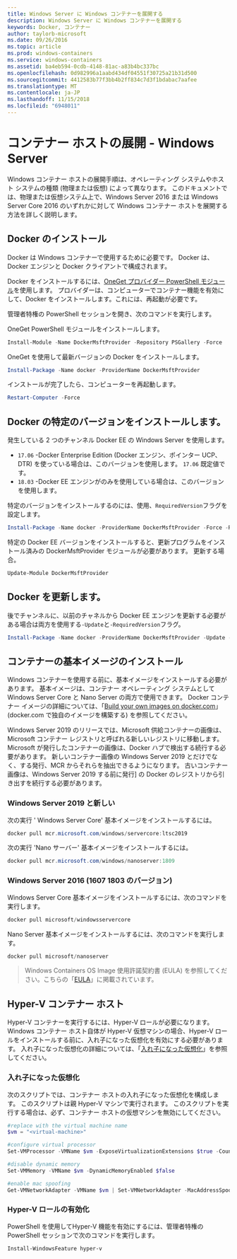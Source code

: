 ```yaml
---
title: Windows Server に Windows コンテナーを展開する
description: Windows Server に Windows コンテナーを展開する
keywords: Docker, コンテナー
author: taylorb-microsoft
ms.date: 09/26/2016
ms.topic: article
ms.prod: windows-containers
ms.service: windows-containers
ms.assetid: ba4eb594-0cdb-4148-81ac-a83b4bc337bc
ms.openlocfilehash: 0d982996a1aabd434df04551f30725a21b31d500
ms.sourcegitcommit: 4412583b77f3bb4b2ff834c7d3f1bdabac7aafee
ms.translationtype: MT
ms.contentlocale: ja-JP
ms.lasthandoff: 11/15/2018
ms.locfileid: "6948011"
---
```

# <a name="container-host-deployment---windows-server"></a>コンテナー ホストの展開 - Windows Server

Windows コンテナー ホストの展開手順は、オペレーティング システムやホスト システムの種類 (物理または仮想) によって異なります。 このドキュメントでは、物理または仮想システム上で、Windows Server 2016 または Windows Server Core 2016 のいずれかに対して Windows コンテナー ホストを展開する方法を詳しく説明します。

## <a name="install-docker"></a>Docker のインストール

Docker は Windows コンテナーで使用するために必要です。 Docker は、Docker エンジンと Docker クライアントで構成されます。 

Docker をインストールするには、[OneGet プロバイダー PowerShell モジュール](https://github.com/OneGet/MicrosoftDockerProvider)を使用します。 プロバイダーは、コンピューターでコンテナー機能を有効にして、Docker をインストールします。これには、再起動が必要です。 

管理者特権の PowerShell セッションを開き、次のコマンドを実行します。

OneGet PowerShell モジュールをインストールします。

```PowerShell
Install-Module -Name DockerMsftProvider -Repository PSGallery -Force
```

OneGet を使用して最新バージョンの Docker をインストールします。

```PowerShell
Install-Package -Name docker -ProviderName DockerMsftProvider
```

インストールが完了したら、コンピューターを再起動します。

```PowerShell
Restart-Computer -Force
```

## <a name="install-a-specific-version-of-docker"></a>Docker の特定のバージョンをインストールします。

発生している 2 つのチャンネル Docker EE の Windows Server を使用します。

* `17.06` -Docker Enterprise Edition (Docker エンジン、ポインター UCP、DTR) を使っている場合は、このバージョンを使用します。 `17.06` 既定値です。
* `18.03` -Docker EE エンジンがのみを使用している場合は、このバージョンを使用します。

特定のバージョンをインストールするのには、使用、`RequiredVersion`フラグを設定します。

```PowerShell
Install-Package -Name docker -ProviderName DockerMsftProvider -Force -RequiredVersion 18.03
```

特定の Docker EE バージョンをインストールすると、更新プログラムをインストール済みの DockerMsftProvider モジュールが必要があります。 更新する場合。

```PowerShell
Update-Module DockerMsftProvider
```

## <a name="update-docker"></a>Docker を更新します。

後でチャンネルに、以前のチャネルから Docker EE エンジンを更新する必要がある場合は両方を使用する`-Update`と`-RequiredVersion`フラグ。

```PowerShell
Install-Package -Name docker -ProviderName DockerMsftProvider -Update -Force -RequiredVersion 18.03
```

## <a name="install-base-container-images"></a>コンテナーの基本イメージのインストール

Windows コンテナーを使用する前に、基本イメージをインストールする必要があります。 基本イメージは、コンテナー オペレーティング システムとして Windows Server Core と Nano Server の両方で使用できます。 Docker コンテナー イメージの詳細については、「[Build your own images on docker.com](https://docs.docker.com/engine/tutorials/dockerimages/)」(docker.com で独自のイメージを構築する) を参照してください。

Windows Server 2019 のリリースでは、Microsoft 供給コンテナーの画像は、Microsoft コンテナー レジストリと呼ばれる新しいレジストリに移動します。 Microsoft が発行したコンテナーの画像は、Docker ハブで検出する続行する必要があります。 新しいコンテナー画像の Windows Server 2019 とだけでなく、する発行、MCR からそれらを抽出できるようになります。 古いコンテナー画像は、Windows Server 2019 する前に発行] の Docker のレジストリから引き出すを続行する必要があります。

### <a name="windows-server-2019-and-newer"></a>Windows Server 2019 と新しい

次の実行 ' Windows Server Core' 基本イメージをインストールするには。

```PowerShell
docker pull mcr.microsoft.com/windows/servercore:ltsc2019
```

次の実行 'Nano サーバー' 基本イメージをインストールするには。

```PowerShell
docker pull mcr.microsoft.com/windows/nanoserver:1809
```

### <a name="windows-server-2016-versions-1607-1803"></a>Windows Server 2016 (1607 1803 のバージョン)

Windows Server Core 基本イメージをインストールするには、次のコマンドを実行します。

```PowerShell
docker pull microsoft/windowsservercore
```

Nano Server 基本イメージをインストールするには、次のコマンドを実行します。

```PowerShell
docker pull microsoft/nanoserver
```

> Windows Containers OS Image 使用許諾契約書 (EULA) を参照してください。こちらの「[EULA](../images-eula.md)」に掲載されています。

## <a name="hyper-v-container-host"></a>Hyper-V コンテナー ホスト

Hyper-V コンテナーを実行するには、Hyper-V ロールが必要になります。 Windows コンテナー ホスト自体が Hyper-V 仮想マシンの場合、Hyper-V ロールをインストールする前に、入れ子になった仮想化を有効にする必要があります。 入れ子になった仮想化の詳細については、「[入れ子になった仮想化]( https://msdn.microsoft.com/en-us/virtualization/hyperv_on_windows/user_guide/nesting)」を参照してください。

### <a name="nested-virtualization"></a>入れ子になった仮想化

次のスクリプトでは、コンテナー ホストの入れ子になった仮想化を構成します。 このスクリプトは親 Hyper-V マシンで実行されます。 このスクリプトを実行する場合は、必ず、コンテナー ホストの仮想マシンを無効にしてください。

```PowerShell
#replace with the virtual machine name
$vm = "<virtual-machine>"

#configure virtual processor
Set-VMProcessor -VMName $vm -ExposeVirtualizationExtensions $true -Count 2

#disable dynamic memory
Set-VMMemory -VMName $vm -DynamicMemoryEnabled $false

#enable mac spoofing
Get-VMNetworkAdapter -VMName $vm | Set-VMNetworkAdapter -MacAddressSpoofing On
```

### <a name="enable-the-hyper-v-role"></a>Hyper-V ロールの有効化

PowerShell を使用してHyper-V 機能を有効にするには、管理者特権の PowerShell セッションで次のコマンドを実行します。

```PowerShell
Install-WindowsFeature hyper-v
```
